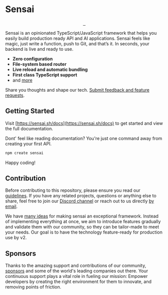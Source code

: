 # Sensai

<p align="center">
  <a aria-label="NPM version" href="https://www.npmjs.com/package/sensai">
    <img alt="" src="https://img.shields.io/npm/v/sensai.svg?style=for-the-badge&labelColor=3d3d3d">
  </a> 
  <a aria-label="License" href="https://github.com/sensaihq/sensai/blob/main/packages/sensai/LICENSE.md">
    <img alt="" src="https://img.shields.io/npm/l/sensai.svg?style=for-the-badge&labelColor=3d3d3d&color=ffae42">
  </a>
  <a aria-label="Join the community" href="https://github.com/sensaihq/sensai/discussions">
    <img alt="" src="https://img.shields.io/badge/Join%20the%20community-f62681.svg?style=for-the-badge&labelColor=000000&logoWidth=20">
  </a>
</p>

Sensai is an opinionated TypeScript/JavaScript framework that helps you easily build production ready API and AI applications.
Sensai feels like magic, just write a function, push to Git, and that’s it. In seconds, your backend is live and ready to use.

- **Zero configuration**
- **File-system based router**
- **Live reload and automatic bundling**
- **First class TypeScript support**
- and [more](https://sensai.sh/docs#features)

Share you thoughts and shape our tech. [Submit feedback and feature requests](https://feedback.sensai.sh).

## Getting Started

Visit [https://sensai.sh/docs](https://sensai.sh/docs) to get started and view the full documentation.

Dont' feel like reading documentation? You're just one command away from creating your first API.

```sh
npm create sensai
```

Happy coding!

## Contribution

Before contributing to this repository, please ensure you read our [guidelines](/CONTRIBUTING.md). If you have any related projects, questions or anything else to share, feel free to join our [Discord channel](https://discord.com/invite/sensai) or reach out to us directly [by email](mailto:friends@sensai.ai).

We have [many ideas](https://feedback.sensai.sh/roadmap) for making sensai an exceptional framework. Instead of implementing everything at once, we aim to introduce features gradually and validate them with our community, so they can be tailor-made to meet your needs. Our goal is to have the technology feature-ready for production use by v2.

## Sponsors

Thanks to the amazing support and contributions of our community, [sponsors](https://sensai.sh/sponsors) and some of the world's leading companies out there. Your continuous support plays a vital role in fueling our mission: Empower developers by creating the right environment for them to innovate, and removing points of friction.
